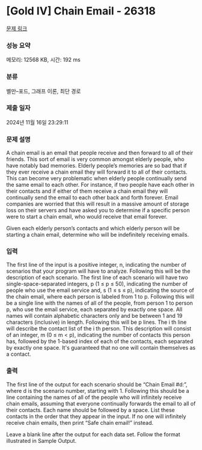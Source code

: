 # [Gold IV] Chain Email - 26318 

[문제 링크](https://www.acmicpc.net/problem/26318) 

### 성능 요약

메모리: 12568 KB, 시간: 192 ms

### 분류

벨만–포드, 그래프 이론, 최단 경로

### 제출 일자

2024년 11월 16일 23:29:11

### 문제 설명

<p>A chain email is an email that people receive and then forward to all of their friends. This sort of email is very common amongst elderly people, who have notably bad memories. Elderly people’s memories are so bad that if they ever receive a chain email they will forward it to all of their contacts. This can become very problematic when elderly people continually send the same email to each other. For instance, if two people have each other in their contacts and if either of them receive a chain email they will continually send the email to each other back and forth forever. Email companies are worried that this will result in a massive amount of storage loss on their servers and have asked you to determine if a specific person were to start a chain email, who would receive that email forever.</p>

<p>Given each elderly person’s contacts and which elderly person will be starting a chain email, determine who will be indefinitely receiving emails.</p>

### 입력 

 <p>The first line of the input is a positive integer, n, indicating the number of scenarios that your program will have to analyze. Following this will be the description of each scenario. The first line of each scenario will have two single-space-separated integers, p (1 ≤ p ≤ 50), indicating the number of people who use the email service and, s (1 ≤ s ≤ p), indicating the source of the chain email, where each person is labeled from 1 to p. Following this will be a single line with the names of all of the people, from person 1 to person p, who use the email service, each separated by exactly one space. All names will contain alphabetic characters only and be between 1 and 19 characters (inclusive) in length. Following this will be p lines. The i th line will describe the contact list of the i th person. This description will consist of an integer, m (0 ≤ m < p), indicating the number of contacts this person has, followed by the 1-based index of each of the contacts, each separated by exactly one space. It's guaranteed that no one will contain themselves as a contact.</p>

### 출력 

 <p>The first line of the output for each scenario should be “Chain Email #d:”, where d is the scenario number, starting with 1. Following this should be a line containing the names of all of the people who will infinitely receive chain emails, assuming that everyone continually forwards the email to all of their contacts. Each name should be followed by a space. List these contacts in the order that they appear in the input. If no one will infinitely receive chain emails, then print “Safe chain email!” instead.</p>

<p>Leave a blank line after the output for each data set. Follow the format illustrated in Sample Output.</p>

